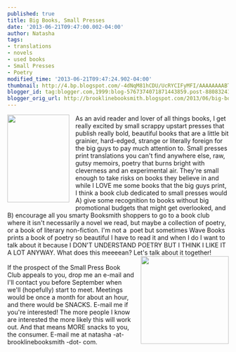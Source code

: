```yaml
---
published: true
title: Big Books, Small Presses
date: '2013-06-21T09:47:00.002-04:00'
author: Natasha
tags:
- translations
- novels
- used books
- Small Presses
- Poetry
modified_time: '2013-06-21T09:47:24.902-04:00'
thumbnail: http://4.bp.blogspot.com/-4dNqM81hCDU/UcRYCIFyMFI/AAAAAAAABTQ/ND8oEXX2RQA/s72-c/madnessrack_1024x1024.jpg
blogger_id: tag:blogger.com,1999:blog-5767374071871443859.post-8808324188037118700
blogger_orig_url: http://brooklinebooksmith.blogspot.com/2013/06/big-books-small-presses.html
---
```


<a href="http://4.bp.blogspot.com/-4dNqM81hCDU/UcRYCIFyMFI/AAAAAAAABTQ/ND8oEXX2RQA/s1600/madnessrack_1024x1024.jpg" imageanchor="1" style="clear: left; float: left; margin-bottom: 1em; margin-right: 1em;"><img border="0" height="200" src="http://4.bp.blogspot.com/-4dNqM81hCDU/UcRYCIFyMFI/AAAAAAAABTQ/ND8oEXX2RQA/s200/madnessrack_1024x1024.jpg" width="141" /></a>As an avid reader and lover of all things books, I get really excited by small scrappy upstart presses that publish really bold, beautiful books that are a little bit grainier, hard-edged, strange or literally foreign for the big guys to pay much attention to. Small presses print translations you can't find anywhere else, raw, gutsy memoirs, poetry that burns bright with cleverness and an experimental air. They're small enough to take risks on books they believe in and while I LOVE me some books that the big guys print, I think a book club dedicated to small presses would A) give some recognition to books without big promotional budgets that might get overlooked, and B) encourage all you smarty Booksmith shoppers to go to a book club where it isn't necessarily a novel we read, but maybe a collection of poetry, or a book of literary non-fiction. I'm not a &nbsp;poet but sometimes Wave Books prints a book of poetry so beautiful I have to read it and when I do I want to talk about it because I DON'T UNDERSTAND POETRY BUT I THINK I LIKE IT A LOT ANYWAY. What does this meeeean? Let's talk about it together!<br /><a href="http://3.bp.blogspot.com/-jsG4VjhjURQ/UcRXwMBBBBI/AAAAAAAABTI/Yn5bjU7OlI8/s1600/ubc_dalkey.jpg" imageanchor="1" style="clear: right; float: right; margin-bottom: 1em; margin-left: 1em;"><img border="0" height="200" src="http://3.bp.blogspot.com/-jsG4VjhjURQ/UcRXwMBBBBI/AAAAAAAABTI/Yn5bjU7OlI8/s200/ubc_dalkey.jpg" width="200" /></a><br />If the prospect of the Small Press Book Club appeals to you, drop me an e-mail and I'll contact you before September when we'll (hopefully) start to meet. Meetings would be once a month for about an hour, and there would be SNACKS. E-mail me if you're interested! The more people I know are interested the more likely this will work out. And that means MORE snacks to you, the consumer. E-mail me at natasha -at- brooklinebooksmith -dot- com.